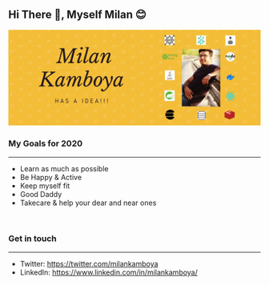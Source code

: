 ## Hi There 👋, Myself Milan 😊

![Milan Kamboya - Sr. software engineer](https://github.com/milankamboya/milankamboya/blob/master/images/mk.jpg "Milan Got An Idea")


### My Goals for 2020
-------------------
- Learn as much as possible
- Be Happy & Active
- Keep myself fit
- Good Daddy
- Takecare & help your dear and near ones
<br/>

### Get in touch
-------------------
- Twitter: https://twitter.com/milankamboya
- LinkedIn: https://www.linkedin.com/in/milankamboya/
